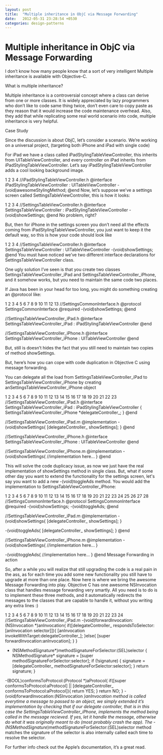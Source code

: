 ```yaml
---
layout: post
title:  "Multiple inheritance in ObjC via Message Forwarding"
date:   2012-05-31 23:28:54 +0530
categories: design-patterns
---
```


Multiple inheritance in ObjC via Message Forwarding
=====================================================

I don’t know how many people know that a sort of very intelligent Multiple inheritance is available with Objective-C.

What is multiple inheritance?

Multiple inheritance is a controversial concept where a class can derive from one or more classes. It is widely appreciated by lazy programmers who don’t like to code same thing twice, don’t even care to copy paste as they reason that it would increase the code maintenance overhead. Also, they add that while replicating some real world scenario into code, multiple inheritance is very helpful.

Case Study

Since the discussion is about ObjC, let’s consider a scenario. We’re working on a universal project, (targeting both iPhone and iPad with single code)

For iPad we have a class called iPadStylingTableViewController, this inherits from UITableViewController, and every controller on iPad inherits from iPadStylingTableViewController. Let’s say iPadStylingTableViewController adds a cool looking background image.

1
2
3
4
//iPadStylingTableViewController.h
@interface iPadStylingTableViewController : UITableViewController
-(void)awesomeStylingMethod;
@end
Now, let’s suppose we’ve a settings screen called SettingsTableViewController, this is how it looks:

1
2
3
4
//SettingsTableViewController.h
@interface SettingsTableViewController : iPadStylingTableViewController
-(void)showSettings;
@end
No problem, right?

But, then for iPhone in the settings screen you don’t need all the effects coming from iPadStylingTableViewController, you just want to keep it the default way, so this is how your code should look like

1
2
3
4
//SettingsTableViewController.h
@interface SettingsTableViewController : UITableViewController
-(void)showSettings;
@end
You must have noticed we’ve two different interface declarations for SettingsTableViewController class.



One ugly solution I’ve seen is that you create two classes SettingsTableViewController_iPad and SettingsTableViewController_iPhone, and it somehow works, but you need to maintain the same code two places.



If Java has been in your head for too long, you might do something creating an @protocol like:

1
2
3
4
5
6
7
8
9
10
11
12
13
//SettingsCommonInterface.h
@protocol SettingsCommonInterface
@required
-(void)showSettings;
@end
 
//SettingsTableViewController_iPad.h
@interface SettingsTableViewController_iPad : iPadStylingTableViewController <SettingsCommonInterface>
@end
 
//SettingsTableViewController_iPhone.h
@interface SettingsTableViewController_iPhone : UITableViewController <SettingsCommonInterface>
@end


But, still is doesn’t hides the fact that you still need to maintain two copies of  method showSettings.

But, here’s how you can cope with code duplication in Objective C using message forwarding.

You can delegate all the load from SettingsTableViewController_iPad to SettingsTableViewController_iPhone by creating anSettingsTableViewController_iPhone object

1
2
3
4
5
6
7
8
9
10
11
12
13
14
15
16
17
18
19
20
21
22
23
//SettingsTableViewController_iPad.h
@interface SettingsTableViewController_iPad : iPadStylingTableViewController <SettingsCommonInterface>{
    SettingsTableViewController_iPhone *delegateController_;
}
@end
 
//SettingsTableViewController_iPad.m
@implementation
-(void)showSettings{
    [delegateController_ showSettings];
}
@end
 
//SettingsTableViewController_iPhone.h
@interface SettingsTableViewController_iPhone : UITableViewController <SettingsCommonInterface>
@end
 
//SettingsTableViewController_iPhone.m
@implementation
-(void)showSettings{
    //implementation here...
}
@end


This will solve the code duplicacy issue, as now we just have the real implementation of showSettings method in single class.
But, what if some other day you want to extend the functionality for the settings screen, let's say you want to add a new -(void)toggleAds method.
You would add the implementation to SettingsTableViewController_iPhone:

1
2
3
4
5
6
7
8
9
10
11
12
13
14
15
16
17
18
19
20
21
22
23
24
25
26
27
28
//SettingsCommonInterface.h
@protocol SettingsCommonInterface
@required
-(void)showSettings;
-(void)toggleAds;
@end
 
//SettingsTableViewController_iPad.m
@implementation
-(void)showSettings{
    [delegateController_ showSettings];
}
 
-(void)toggleAds{
    [delegateController_ showSettings];
}
@end
 
//SettingsTableViewController_iPhone.m
@implementation
-(void)showSettings{
    //implementation here...
}
 
-(void)toggleAds{
    //implementation here...
}
@end
Message Forwarding in action

So, after a while you will realize that still upgrading the code is a real pain in the ass, as for each time you add some new functionality you still have to upgrade at more than one place. Now here is where we bring the awesome Message Forwarding into play.
Objective C has one awesome NSInvocation class that handles message forwarding very smartly.
All you need is to do is to implement these three methods, and it automatically redirects the messages to the classes that are capable to handle it, without you writing any extra lines :)

1
2
3
4
5
6
7
8
9
10
11
12
13
14
15
16
17
18
19
20
21
22
23
24
//SettingsTableViewController_iPad.m
-(void)forwardInvocation:(NSInvocation *)anInvocation{
    if([delegateController_ respondsToSelector:[anInvocation selector]]){
        [anInvocation invokeWithTarget:delegateController_];
    }else{
        [super forwardInvocation:anInvocation];
    }
}
 
- (NSMethodSignature*)methodSignatureForSelector:(SEL)selector
{
    NSMethodSignature* signature = [super methodSignatureForSelector:selector];
    if (!signature) {
        signature = [delegateController_ methodSignatureForSelector:selector];
    }
    return signature;
}
 
-(BOOL)conformsToProtocol:(Protocol *)aProtocol{
    if([super conformsToProtocol:aProtocol] || [delegateController_ conformsToProtocol:aProtocol]){
        return YES;
    }
    return NO;
}
-(void)forwardInvocation:(NSInvocation *)anInvocation method is called everytime a message to passed to an object, we simply extended it’s implementation by checking that if our delegate controller, that is in this case the SettingsTableViewController_iPhone, implements the method being called in the message recieved. If yes, let it handle the message, otherwise do what it was originally meant to do (most probably crash the app).
The - (NSMethodSignature*)methodSignatureForSelector:(SEL)selector method matches the signature of the selector is also internally called each time to resolve the selector.

For further info check out the Apple’s documentation, it’s a great read.